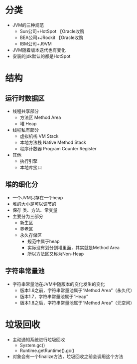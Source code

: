 # 分类

- JVM的三种规范
  - Sun公司+HotSpot 【Oracle收购
  - BEA公司+JRockit  【Oracle收购
  - IBM公司+J9VM
- JVM随着版本迭代也有变化
- 安装的jdk默认的都是HotSpot

# 结构

## 运行时数据区

- 线程共享部分
  - 方法区 Method Area
  - 堆 Heap
- 线程私有部分
  - 虚拟机栈 VM Stack
  - 本地方法栈 Native Method     Stack
  - 程序计数器 Program     Counter Register
- 其他
  - 执行引擎
  - 本地库接口

## 堆的细化分

- 一个JVM只存在一个heap
- 堆的大小是可以调节的
- 保存 类、方法、常变量
- 主要分为三部分
  - 新生区
  - 养老区
  - 永久存储区 
    - 规范中属于heap
    - 实际没有划分到堆里面，其实就是Method Area
    - 所以方法区又称为Non-Heap

## 字符串常量池

- 字符串常量池在JVM中随版本的变化发生的变化
  - 版本1.6之前，字符串常量池属于“Method Area”（永久代）
  - 版本1.7，字符串常量池属于“Heap”
  - 版本1.8之后，字符串常量池属于“Method Area”（元空间）

# 垃圾回收

- 主动通知系统进行垃圾回收
  - System.gc()
  - Runtime.getRuntime().gc()
- 对象会有一个finalize方法，垃圾回收之前会调用这个方法
